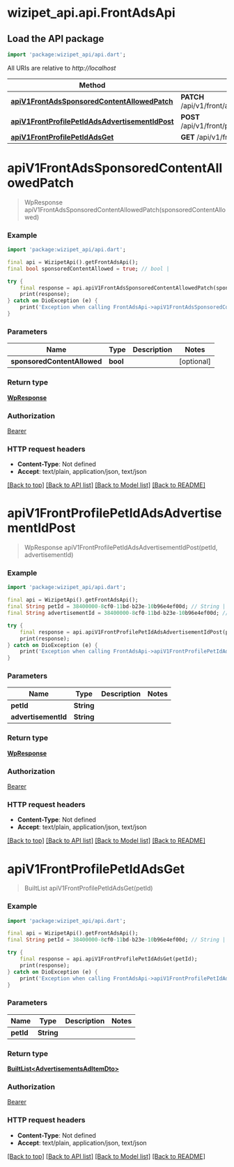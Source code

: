 # wizipet_api.api.FrontAdsApi

## Load the API package
```dart
import 'package:wizipet_api/api.dart';
```

All URIs are relative to *http://localhost*

Method | HTTP request | Description
------------- | ------------- | -------------
[**apiV1FrontAdsSponsoredContentAllowedPatch**](FrontAdsApi.md#apiv1frontadssponsoredcontentallowedpatch) | **PATCH** /api/v1/front/ads/sponsored_content_allowed | 
[**apiV1FrontProfilePetIdAdsAdvertisementIdPost**](FrontAdsApi.md#apiv1frontprofilepetidadsadvertisementidpost) | **POST** /api/v1/front/profile/{pet_id}/ads/{advertisement_id} | 
[**apiV1FrontProfilePetIdAdsGet**](FrontAdsApi.md#apiv1frontprofilepetidadsget) | **GET** /api/v1/front/profile/{pet_id}/ads | 


# **apiV1FrontAdsSponsoredContentAllowedPatch**
> WpResponse apiV1FrontAdsSponsoredContentAllowedPatch(sponsoredContentAllowed)





### Example
```dart
import 'package:wizipet_api/api.dart';

final api = WizipetApi().getFrontAdsApi();
final bool sponsoredContentAllowed = true; // bool | 

try {
    final response = api.apiV1FrontAdsSponsoredContentAllowedPatch(sponsoredContentAllowed);
    print(response);
} catch on DioException (e) {
    print('Exception when calling FrontAdsApi->apiV1FrontAdsSponsoredContentAllowedPatch: $e\n');
}
```

### Parameters

Name | Type | Description  | Notes
------------- | ------------- | ------------- | -------------
 **sponsoredContentAllowed** | **bool**|  | [optional] 

### Return type

[**WpResponse**](WpResponse.md)

### Authorization

[Bearer](../README.md#Bearer)

### HTTP request headers

 - **Content-Type**: Not defined
 - **Accept**: text/plain, application/json, text/json

[[Back to top]](#) [[Back to API list]](../README.md#documentation-for-api-endpoints) [[Back to Model list]](../README.md#documentation-for-models) [[Back to README]](../README.md)

# **apiV1FrontProfilePetIdAdsAdvertisementIdPost**
> WpResponse apiV1FrontProfilePetIdAdsAdvertisementIdPost(petId, advertisementId)





### Example
```dart
import 'package:wizipet_api/api.dart';

final api = WizipetApi().getFrontAdsApi();
final String petId = 38400000-8cf0-11bd-b23e-10b96e4ef00d; // String | 
final String advertisementId = 38400000-8cf0-11bd-b23e-10b96e4ef00d; // String | 

try {
    final response = api.apiV1FrontProfilePetIdAdsAdvertisementIdPost(petId, advertisementId);
    print(response);
} catch on DioException (e) {
    print('Exception when calling FrontAdsApi->apiV1FrontProfilePetIdAdsAdvertisementIdPost: $e\n');
}
```

### Parameters

Name | Type | Description  | Notes
------------- | ------------- | ------------- | -------------
 **petId** | **String**|  | 
 **advertisementId** | **String**|  | 

### Return type

[**WpResponse**](WpResponse.md)

### Authorization

[Bearer](../README.md#Bearer)

### HTTP request headers

 - **Content-Type**: Not defined
 - **Accept**: text/plain, application/json, text/json

[[Back to top]](#) [[Back to API list]](../README.md#documentation-for-api-endpoints) [[Back to Model list]](../README.md#documentation-for-models) [[Back to README]](../README.md)

# **apiV1FrontProfilePetIdAdsGet**
> BuiltList<AdvertisementsAdItemDto> apiV1FrontProfilePetIdAdsGet(petId)





### Example
```dart
import 'package:wizipet_api/api.dart';

final api = WizipetApi().getFrontAdsApi();
final String petId = 38400000-8cf0-11bd-b23e-10b96e4ef00d; // String | 

try {
    final response = api.apiV1FrontProfilePetIdAdsGet(petId);
    print(response);
} catch on DioException (e) {
    print('Exception when calling FrontAdsApi->apiV1FrontProfilePetIdAdsGet: $e\n');
}
```

### Parameters

Name | Type | Description  | Notes
------------- | ------------- | ------------- | -------------
 **petId** | **String**|  | 

### Return type

[**BuiltList&lt;AdvertisementsAdItemDto&gt;**](AdvertisementsAdItemDto.md)

### Authorization

[Bearer](../README.md#Bearer)

### HTTP request headers

 - **Content-Type**: Not defined
 - **Accept**: text/plain, application/json, text/json

[[Back to top]](#) [[Back to API list]](../README.md#documentation-for-api-endpoints) [[Back to Model list]](../README.md#documentation-for-models) [[Back to README]](../README.md)

